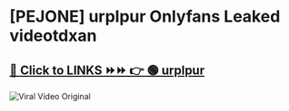 
 # [PEJONE] urplpur Onlyfans Leaked videotdxan

## <h2><a href="https://clipsfans.com/urplpur&ref=git">🔗 Click to LINKS ⏩⏩ 👉 🟢 urplpur </a></h2>

<a href="https://clipsfans.com/urplpur&ref=git" rel="nofollow" data-target="animated-image.originalLink"><img src="https://i.ibb.co.com/xMMVF88/686577567.gif" alt="Viral Video Original" style="max-width: 100%; display: inline-block;" data-target="animated-image.originalImage"></a>

